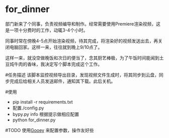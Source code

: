 # for_dinner
部门新来了个同事，负责视频编导和制作。经常需要使用Premiere渲染视频，这是一项十分费时的工作，动辄3-4个小时。

同事时常在傍晚4-5点开始渲染视频，待其完成，将渲染好的视频发送出去，再关闭电脑回家。这样一来，往往就到晚上9/10点了。

这样一来，就没空做晚饭和次日的便当了，念其厨艺棒极，为了午饭时间能闻到土豆炖牛肉的香味，我决定写个脚本完成这个工作。

#任务描述
该脚本监控视频导出目录，发现视频文件生成时，将其同步到云盘，同步完成后给相关人员发送邮件，通知其下载。此后关机。

#使用
*  pip install -r requirements.txt
*  配置./config.py
*  bypy.py info 根据提示做相应配置
*  python for_dinner.py

#TODO
使用[Gooey](https://github.com/chriskiehl/Gooey) 来配置参数，操作友好些
